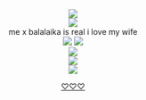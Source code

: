  
<div align="center">
  <img src="https://komarev.com/ghpvc/?username=your-github-username&label=★">
</div>

<div align="center">
  <img src="https://i.imgur.com/HM11QUy.png">
</div>

<div align="center">
me x balalaika is real i love my wife
</div>

<div align="center">
  <img src="https://encrypted-tbn0.gstatic.com/images?q=tbn:ANd9GcTlzAkLtEgnUydIEyRX8gJfgm6I1hKLYnf7jRamMSHsBA9ftwczg2rm0BaC&s=10>
</div>

<div align="center">
  <img src="https://i.imgur.com/ZAUkaCx.png"
</div>

<div align="center">
  <img src="https://i.imgur.com/Wqv9r62.png"
</div>

<div align="center">
  <img src="https://i.imgur.com/k1lVUUl.webp"
</div>

<div align="center">
  <img src="https://i.imgur.com/waq0wP3.png"
</div>

[♡♡♡](https://lagooncompany.fandom.com/wiki/Balalaika)
